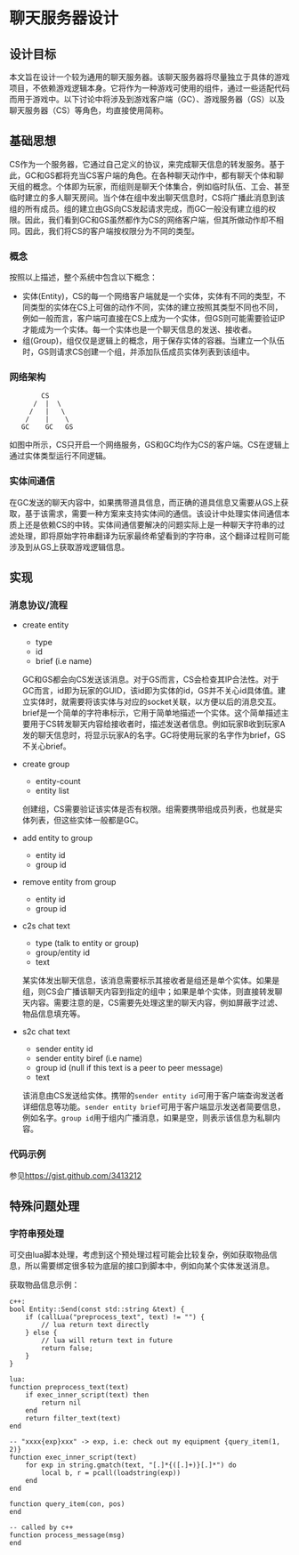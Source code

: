 # 聊天服务器设计

## 设计目标

本文旨在设计一个较为通用的聊天服务器。该聊天服务器将尽量独立于具体的游戏项目，不依赖游戏逻辑本身。它将作为一种游戏可使用的组件，通过一些适配代码而用于游戏中。以下讨论中将涉及到游戏客户端（GC）、游戏服务器（GS）以及聊天服务器（CS）等角色，均直接使用简称。

## 基础思想

CS作为一个服务器，它通过自己定义的协议，来完成聊天信息的转发服务。基于此，GC和GS都将充当CS客户端的角色。在各种聊天动作中，都有聊天个体和聊天组的概念。个体即为玩家，而组则是聊天个体集合，例如临时队伍、工会、甚至临时建立的多人聊天房间。当个体在组中发出聊天信息时，CS将广播此消息到该组的所有成员。组的建立由GS向CS发起请求完成，而GC一般没有建立组的权限。因此，我们看到GC和GS虽然都作为CS的网络客户端，但其所做动作却不相同。因此，我们将CS的客户端按权限分为不同的类型。

### 概念

按照以上描述，整个系统中包含以下概念：

* 实体(Entity)，CS的每一个网络客户端就是一个实体，实体有不同的类型，不同类型的实体在CS上可做的动作不同，实体的建立按照其类型不同也不同，例如一般而言，客户端可直接在CS上成为一个实体，但GS则可能需要验证IP才能成为一个实体。每一个实体也是一个聊天信息的发送、接收者。
* 组(Group)，组仅仅是逻辑上的概念，用于保存实体的容器。当建立一个队伍时，GS则请求CS创建一个组，并添加队伍成员实体列表到该组中。

### 网络架构

            CS
          /  |  \
         /   |   \
        /    |    \
       GC    GC   GS

如图中所示，CS只开启一个网络服务，GS和GC均作为CS的客户端。CS在逻辑上通过实体类型运行不同逻辑。       

### 实体间通信

在GC发送的聊天内容中，如果携带道具信息，而正确的道具信息又需要从GS上获取，基于该需求，需要一种方案来支持实体间的通信。该设计中处理实体间通信本质上还是依赖CS的中转。实体间通信要解决的问题实际上是一种聊天字符串的过滤处理，即将原始字符串翻译为玩家最终希望看到的字符串，这个翻译过程则可能涉及到从GS上获取游戏逻辑信息。

## 实现

### 消息协议/流程

* create entity
    * type
    * id
    * brief (i.e name)

    GC和GS都会向CS发送该消息。对于GS而言，CS会检查其IP合法性。对于GC而言，id即为玩家的GUID，该id即为实体的id，GS并不关心id具体值。建立实体时，就需要将该实体与对应的socket关联，以方便以后的消息交互。brief是一个简单的字符串标示，它用于简单地描述一个实体。这个简单描述主要用于CS转发聊天内容给接收者时，描述发送者信息。例如玩家B收到玩家A发的聊天信息时，将显示玩家A的名字。GC将使用玩家的名字作为brief，GS不关心brief。

* create group
    * entity-count
    * entity list 

    创建组，CS需要验证该实体是否有权限。组需要携带组成员列表，也就是实体列表，但这些实体一般都是GC。

* add entity to group
    * entity id
    * group id
* remove entity from group
    * entity id
    * group id

* c2s chat text
    * type (talk to entity or group)
    * group/entity id
    * text

    某实体发出聊天信息，该消息需要标示其接收者是组还是单个实体。如果是组，则CS会广播该聊天内容到指定的组中；如果是单个实体，则直接转发聊天内容。需要注意的是，CS需要先处理这里的聊天内容，例如屏蔽字过滤、物品信息填充等。

* s2c chat text
    * sender entity id
    * sender entity biref (i.e name) 
    * group id (null if this text is a peer to peer message)
    * text

    该消息由CS发送给实体。携带的`sender entity id`可用于客户端查询发送者详细信息等功能。`sender entity brief`可用于客户端显示发送者简要信息，例如名字。`group id`用于组内广播消息，如果是空，则表示该信息为私聊内容。

### 代码示例

参见<https://gist.github.com/3413212>

## 特殊问题处理

### 字符串预处理

可交由lua脚本处理，考虑到这个预处理过程可能会比较复杂，例如获取物品信息，所以需要绑定很多较为底层的接口到脚本中，例如向某个实体发送消息。

获取物品信息示例：

    c++:
    bool Entity::Send(const std::string &text) {
        if (callLua("preprocess_text", text) != "") {
            // lua return text directly
        } else {
            // lua will return text in future
            return false;
        }
    }

    lua:
    function preprocess_text(text)
        if exec_inner_script(text) then
            return nil
        end
        return filter_text(text)
    end

    -- "xxxx{exp}xxx" -> exp, i.e: check out my equipment {query_item(1, 2)}
    function exec_inner_script(text)
        for exp in string.gmatch(text, "[.]*{([.]+)}[.]*") do
            local b, r = pcall(loadstring(exp))
        end
    end 

    function query_item(con, pos)
    end

    -- called by c++
    function process_message(msg)
    end
    
